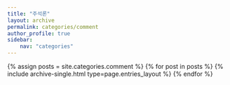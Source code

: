 ```yaml
---
title: "주석론"
layout: archive
permalink: categories/comment
author_profile: true
sidebar: 
    nav: "categories"
---
```


{% assign posts = site.categories.comment %}
{% for post in posts %} {% include archive-single.html type=page.entries_layout %} {% endfor %}